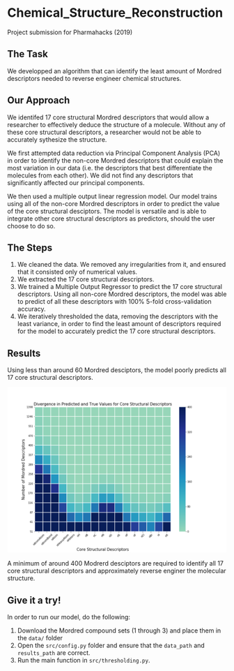 # Chemical_Structure_Reconstruction
Project submission for Pharmahacks (2019)
## The Task
We developped an algorithm that can identify the least amount of Mordred descriptors needed to reverse engineer chemical structures. 


## Our Approach
We identifed 17 core structural Mordred descriptors that would allow a researcher to effectively deduce the structure of a molecule. Without any of these core structural descriptors, a researcher would not be able to accurately sythesize the structure.

We first attempted data reduction via Principal Component Analysis (PCA) in order to identify the non-core Mordred descriptors that could explain the most variation in our data (i.e. the descriptors that best differentiate the molecules from each other). We did not find any descriptors that significantly affected our principal components.

We then used a multiple output linear regression model. Our model trains using all of the non-core Mordred descriptors in order to predict the value of the core structural desciptors. The model is versatile and is able to integrate other core structural descriptors as predictors, should the user choose to do so. 


## The Steps
1. We cleaned the data. We removed any irregularities from it, and ensured that it consisted only of numerical values. 
2. We extracted the 17 core structural descriptors. 
3. We trained a Multiple Output Regressor to predict the 17 core structural descriptors. Using all non-core Mordred descriptors, the model was able to predict of all these descriptors with 100% 5-fold cross-validation accuracy. 
4. We iteratively thresholded the data, removing the descriptors with the least variance, in order to find the least amount of descriptors required for the model to accurately predict the 17 core structural descriptors. 


## Results
Using less than around 60 Mordred desciptors, the model poorly predicts all 17 core structural descriptors. 
<p align="center">
<img src="https://github.com/arcaulfield/Chemical_Structure_Reconstruction/blob/master/img/results.png" width="600"/>
</p>

A minimum of around 400 Modrerd desciptors are required to identify all 17 core structural descriptors and approximately reverse enginer the molecular structure. 
## Give it a try! 
In order to run our model, do the following:
1. Download the Mordred compound sets (1 through 3) and place them in the `data/` folder
2. Open the `src/config.py` folder and ensure that the `data_path` and `results_path` are correct. 
3. Run the main function in `src/thresholding.py`. 


